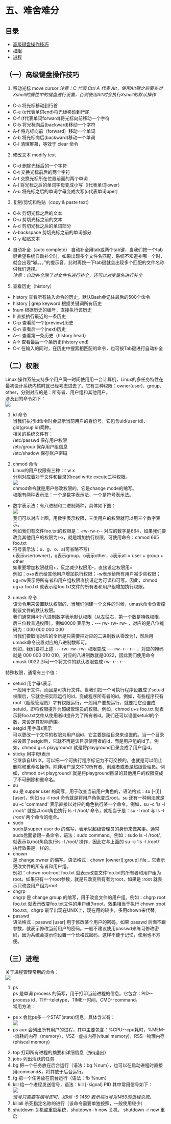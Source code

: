 # 五、难舍难分

## 目录
- [高级键盘操作技巧](section-5.md#一高级键盘操作技巧)
- [权限](section-5.md#二权限)
- [进程](section-5.md#三进程)
## （一）高级键盘操作技巧
1. 移动光标 move cursor
*注意：C 代表 Ctrl  A 代表 Alt，使用Alt键之前要先对Xshell的属性中的键盘进行设置，否则使用Alt时会执行Xshell的默认操作*  

- C-a 将光标移动到行首  
- C-e (e代表单词end)将光标移动到行尾
- C-f (f代表单词forward)将光标向前移动一个字符
- C-b 将光标向后(backward)移动一个字符
- A-f 将光标向前（forward）移动一个单词
- A-b 将光标向后(backward)移动一个单词
- C-l 清理屏幕，等效于 clear 命令

2. 修改文本 modify text
- C-d 删除光标后的一个字符
- C-t 交换光标前后的两个字符
- A-t 交换光标所在位置前面的两个单词
- A-l 将光标之后的单词字母变成小写（l代表单词lower）
- A-u 将光标之后的单词字母变成大写(u代表单词uper)

3. 复制/剪切和粘贴（copy & paste text）
- C-k 剪切光标之后的文本
- C-u 剪切光标之前的文本
- A-d 剪切光标之后的单词部分
- A-backspace 剪切光标之前的单词部分
- C-y 粘贴文本

4. 自动补全（auto complete）
自动补全用tab或两个tab键，当我们按一个tab键希望系统自动补全时，如果出现多个文件名匹配，系统不知道补哪一个时，就会出现“嘟。。。”的提示音，此时再按一下tab键就会出现多个匹配的文件名称供我们选择。  
*注意：自动补全除了对文件名进行补全，还可以对变量名进行补全*

5. 查看历史（history）
  - history 查看所有输入命令的历史，默认Bash会记住最后的500个命令
  - history | grep keyword 根据关键词所有历史
  - !num 根据历史的编号，直接执行该历史
  - !! 直接执行最近的一条历史
  - C-p 查看前一个(preview)历史
  - C-n 查看后一个(next)历史
  - A-< 查看第一条历史（history head）
  - A-> 查看最后一个条历史(history end)
  - C-r 在输入的同时，在历史中搜索相匹配的命令，也可按Tab键进行自动补全

## （二）权限
Linux 操作系统支持多个用户同一时间使用用一台计算机，Linux的多任务特性在最初设计系统内核时就已经考虑进去了。它有三种权限：owner(user)、group、other，分别对应的是：所有者、用户组和其他用户。  
涉及到的命令如下：  
![](images/pic25.png)  

1. id 命令  
当我们执行id命令时会显示当前用户的身份号，它包含uid(user id)、gid(group id)两种。  
相关的系统文件有：  
/etc/passwd 保存用户权限  
/etc/group 保存用户组信息  
/etc/shadow 保存账户密码

2. chmod 命令  
Linux的用户权限有三种：r w x  
分别对应着对于文件和目录的read write excute三种权限。  
![](images/pic27.png)  
chmod命令就是用户修改权限的，它是change mode的缩写。  
权限有两种表示法：一个是数字表示法，一个是符号表示法。
  - 数字表示法：有八进制和二进制两种，具体如下图：  
  ![](images/pic28.png)  
  我们可以对应上图，用数字表示权限，三类用户的权限就可以用三个数字表示。  
  例如我们有文件foo.txt的权限是：-rw-rw-r-- 对应的数字是664，如果我们要改变其他用户的权限为r-x，就是增加执行权限，可使用命令：chmod 665 foo.txt
  - 符号表示法：u、g、o、a(可省略不写)  
  u表示user(owner)，g表示group，o表示other，a表示all = user + group + other  
  如果要增加权限就用+，反之减少权限用-，直接设定权限用=  
  例如：o+x表示给其他用户增加执行权限；-w表示给所有用户减少些权限；ug=rw表示将所有者和用户组权限直接设定为可读和可写。因此，chmod ug+x foo.txt 就表示给foo.txt文件的所有者和用户组增加执行权限。

3. umask 命令  
该命令用来设置默认权限的，当我们创建一个文件的时候，umask命令负责控制该文件的默认权限。  
我们通常用4个八进制数字表示默认权限（从左往右，第一个数是特殊权限，后三位数普通权限），例如0000 表示为：--- rw- rw- rw- ，对应的是八位掩码为：000 000 000 000  
当我们要取消对应的全新是只需要把对应的二进制数从零改为1，然后用umask命令设置对应的八进制数即可。  
例如，我们要将上述 --- rw- rw- rw- 权限变成 --- rw- r-- r-- ，对应的掩码就是 000 000 010 010，对应的八进制数就是0022，因此我们使用命令 umask 0022 即可一个将文件的默认权限变成 rw- r-- r--

特殊权限，通常有三个值：  
- setuid 用字母s表示  
  一般用于文件，而且是可执行文件。当我们把一个可执行程序设置成了setuid权限后，它就会把实际运行的id，变成程序所有者的id。例如，有些程序只有root（超级管理员）才有权限运行，一般用户要想运行，就要把它设置成setuid，即将权限提升为超级管理员的权限。例如，chmod u+s foo.txt 就表示将foo.txt文件从使用者id提升为了所有者id。我们还可以设置setuid的个数，来设定其影响范围。
- setgid 用字母s表示  
  可以更改一个文件的权限为用户组id，它主要是给目录来设置的。当一个目录被设置了setgid后，它就不再是该目录使用者的id，而是用户组的id了。例如，chmod g+s playground/ 就是将playground目录变成了用户组id。
- sticky 用字母t表示  
  它继承自UNIX，可以把一个可执行程序标记为不可交换的，也就是可以阻止删除和重命名操作。除非用户是文件的所有者、创建者或者是超级管理员。例如，chmod o+t playground/ 就是将playground目录的其他用户的权限变成了不可删除和重命名。
- su  
  su 是 supper user 的简写，用于改变当前用户角色的，语法格式：su [-[l]] [user]，例如 su -l root 命令就是将用户角色变成root。su 还有一种用法就是 su -c 'command' 表示直接以对应的角色执行某一个命令，例如，su -c 'ls -l /root/' 就是以root角色执行 ls -l /root/ 命令，就相当于是：su -l root 与 ls -l /root/ 两个命令的组合。
- sudo  
  sudo是supper user do 的缩写，表示以超级管理员的身份来做某事。通常sudo后面紧跟一条命令，语法：sudo command。例如：sudo ls -l /root/，就表示以root角色执行ls -l /root/ 操作，因此它与上面的 su -c 'ls -l /root/' 执行效果是一样的。
- chown  
  是 change owner 的缩写。语法格式：chown [owner][:group] file... 它表示更改文件的所有者和用户组。  
  例如：chown root:root foo.txt 就表示改变文件foo.txt的所有者和用户组为root。如果只有一个root参数，就是只改变所有者为root，如果是 :root 就表示只改变用户组为root
- chgrp  
  chgrp 是 change group 的缩写，用于改变文件的用户组。例如：chgrp root foo.txt 就表示改变foo.txt文件的用户组为root，效果相当于执行 chown :root foo.txt。chgrp 最早出现在UNIX上，现在用的较少，多用chown来代替。
- passwd  
  语法格式：passwd [user] 用于修改某个用户的密码。如果 passwd 后面不跟参数，就表示修改当前用户的密码。一般不建议使用passwd来练习修改密码，因为系统会提示你设置一个长格式密码，这样不便于记忆，使用也不方便。
  
## （三）进程
关于进程管理常用的命令：  
![](images/pic29.png)  
1. ps  
  ps 是单词 process 的简写，用于打印当前进程的信息。它包含：PID--process id，TIY--teletype，TIME--时间，CMD--command。  
  常用方法：  
  - ps x 会比ps多一个STAT(state)信息，具体含义有：  
  ![](images/pic30.png)  
  - ps aux 会列出所有用户的进程，其中主要包含：%CPU--cpu耗时，%MEM--消耗的内存（memory），VSZ--虚拟内存(vitual memory)，RSS--物理内存(phiscal memory)  
2. top 打印所有进程的摘要和详细信息（按q退出）
3. jobs 列出活跃的任务
4. bg 把一个任务放在后台运行（语法：bg %num），也可以在启动进程时直接用command&，将其放于后台运行。
5. fg 把一个任务放在前台运行（语法：fb %num）
6. kill 给一个进程发送信号，语法：kill [-signal] PID 其中常用信号如下：  
  ![](images/pic31.png)  
  *信号只需要写编号即可，如kill -9 1459 表示将id号为1459的进程杀死。*
7. killall 杀死指定名称的进行（该命令需要单独按照，一般使用较少）
8. shutdown 关机或重启系统，shutdown -h now 关机， shutdown -r now 重启
 